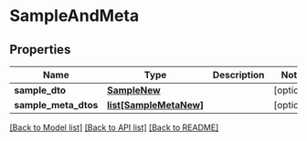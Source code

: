 # SampleAndMeta

## Properties
Name | Type | Description | Notes
------------ | ------------- | ------------- | -------------
**sample_dto** | [**SampleNew**](SampleNew.md) |  | [optional] 
**sample_meta_dtos** | [**list[SampleMetaNew]**](SampleMetaNew.md) |  | [optional] 

[[Back to Model list]](../README.md#documentation-for-models) [[Back to API list]](../README.md#documentation-for-api-endpoints) [[Back to README]](../README.md)


